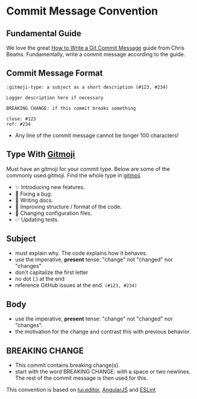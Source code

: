 # Commit Message Convention

## Fundamental Guide

We love the great [How to Write a Git Commit Message](https://chris.beams.io/posts/git-commit/) guide from Chris Beams.
Fundamentally, write a commit message according to the guide.

## Commit Message Format

```
:gitmoji-type: a subject as a short description (#123, #234)

Logger description here if necessary

BREAKING CHANGE: if this commit breaks something

close: #123
ref: #234
```

- Any line of the commit message cannot be longer 100 characters!

## Type With [Gitmoji](https://gitmoji.carloscuesta.me/)

Must have an gitmoji for your commit type.
Below are some of the commonly used gitmoji.
Find the whole type in [gitmoji](https://gitmoji.carloscuesta.me/).

- :sparkles: Introducing new features.
- :bug: Fixing a bug.
- :pencil: Writing docs.
- :art: Improving structure / format of the code.
- :wrench: Changing configuration files.
- :white_check_mark: Updating tests.

## Subject

- must explain why. The code explains how it behaves.
- use the imperative, **present** tense: "change" not "changed" nor "changes"
- don't capitalize the first letter
- no dot (.) at the end
- reference GitHub issues at the end. `(#123, #234)`

## Body

- use the imperative, **present** tense: "change" not "changed" nor "changes".
- the motivation for the change and contrast this with previous behavior.

## BREAKING CHANGE

- This commit contains breaking change(s).
- start with the word BREAKING CHANGE: with a space or two newlines. The rest of the commit message is then used for this.

This convention is based on [tui.editor](https://github.com/nhn/tui.editor/blob/master/docs/COMMIT_MESSAGE_CONVENTION.md), [AngularJS](https://github.com/angular/angular.js/blob/master/DEVELOPERS.md#commits) and [ESLint](https://eslint.org/docs/developer-guide/contributing/pull-requests#step2)
